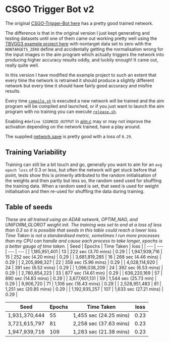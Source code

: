 # CSGO Trigger Bot v2

The original [CSGO-Trigger-Bot here](https://github.com/jcwml/CSGO-Trigger-Bot) has a pretty good trained network.

The difference is that in the original version I just kept generating and testing datasets until one of them came out working pretty well using the [TBVGG3 example project here](https://github.com/TFCNN/TFCNNv3) with nontarget data set to zero with the `NONTARGETS_ZERO` define and accidentally getting the normalisation wrong for the input images in the aim program which actually triggers the network into producing higher accuracy results oddly, and luckily enough! It came out, really quite well.

In this version I have modified the example project to such an extent that every time the network is retrained it should produce a slightly different network but every time it should have fairly good accuracy and misfire results.

Every time [`compile.sh`](compile.sh) is executed a new network will be trained and the aim program will be compiled and launched, or if you just want to launch the aim program with no training you can execute [`release.sh`](release.sh).

Enabling `#define SIGMOID_OUTPUT` in [aim.c](aim.c) may or may not improve the activation depending on the network trained, have a play around.

The supplied [network.save](network.save) is pretty good with a loss of `0.29`.

## Training Variability
Training can still be a bit touch and go, generally you want to aim for an `avg epoch loss` of 0.3 or less, but often the network will get stuck before that point, tests show this is primerily attributed to the random initialisation of the weights and then partly but less so, the random seed used for shuffling the training data. When a random seed is set, that seed is used for weight initialisation and then re-used for shuffling the data during training.

## Table of seeds
_These are all trained using an ADA8 network, OPTIM_NAG, and UNIFORM_GLOROT weight init. The training was set to end at a loss of less than 0.3 so it is possible that seeds in this table could reach a lower loss. Time Taken is not a standardised metric, sometimes I run more processes than my CPU can handle and cause each process to take longer, epochs is a better gauge of time taken._
| Seed  | Epochs | Time Taken | loss |
| --- | --- | --- | --- |
| 1,185,951,401 | 13 | 222 sec (3.70 mins) | 0.29 |
| 1,947,939,716 | 15 | 252 sec (4.20 mins) | 0.29 |
| 3,681,819,285 | 16 | 268 sec (4.46 mins) | 0.29 |
| 2,205,898,327 | 22 | 358 sec (5.96 mins) | 0.29 |
| 4,028,114,920 | 24 | 391 sec (6.52 mins) | 0.29 |
| 1,096,038,209 | 24 | 392 sec (6.53 mins) | 0.29 |
| 2,780,854,223 | 33 | 877 sec (14.61 min)  | 0.29 |
| 636,220,169 | 57 | 890 sec (14.83 mins) | 0.29 |
| 3,677,601,131 | 59 | 1,544 sec (25.73 min) | 0.29 |
| 9,906,720 | 71 | 1,106 sec (18.43 mins) | 0.29 |
| 2,528,951,483 | 81 | 1,251 sec (20.85 mins) | 0.29 |
| 1,192,935,257 | 107 | 1,633 sec (27.21 mins) | 0.29 |

| Seed  | Epochs | Time Taken | loss |
| --- | --- | --- | --- |
| 1,931,370,444 | 55 | 1,455 sec (24.25 mins) | 0.23 |
| 3,721,615,797 | 81 | 2,258 sec (37.63 mins) | 0.23 |
| 1,947,939,716 | 109 | 1,283 sec (21.38 mins) | 0.23 |

